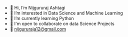 - 👋 Hi, I’m Nijgururaj Ashtagi
- 👀 I’m interested in Data Science and Machine Learning
- 🌱 I’m currently learning Python
- 💞 I'm open to collaborate on data Science Projects
- 💌 nijgururaja12@gmail.com

<!---
nijgururajofficial/nijgururajofficial is a ✨ special ✨ repository because its `README.md` (this file) appears on your GitHub profile.
You can click the Preview link to take a look at your changes.
--->
